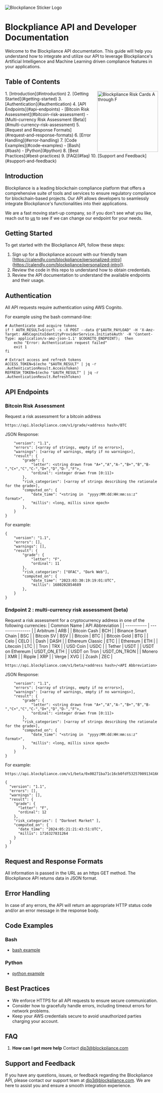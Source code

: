 ![Blockpliance Sticker Logo](https://assets-global.website-files.com/64fc9d87825785416c12539b/64fcb20e15ed201d5bac2906_blockpliance_stickers-2%225-p-500.png)
# Blockpliance API and Developer Documentation

Welcome to the Blockpliance API documentation. This guide will help you understand how to integrate and utilize our API to leverage Blockpliance's Artificial Intelligence and Machine Learning driven compliance features in your applications.

## Table of Contents

<div style="float: right; margin-left: 20px;">
  <img src="https://assets-global.website-files.com/64fc9d87825785416c12539b/65b97d05b11bebdb3cf6c7c5_Screenshot%202024-01-30%20at%2014.45.22-p-500.png" alt="Blockpliance Risk Cards A through F" width="200">
</div>
1. [Introduction](#introduction)
2. [Getting Started](#getting-started)
3. [Authentication](#authentication)
4. [API Endpoints](#api-endpoints)
   - [Bitcoin Risk Assessment](#bitcoin-risk-assessment)
   - [Multi-currency Risk Assessment (Beta)](#multi-currency-risk-assessment)
5. [Request and Response Formats](#request-and-response-formats)
6. [Error Handling](#error-handling)
7. [Code Examples](#code-examples)
   - [Bash](#bash)
   - [Python](#python)
8. [Best Practices](#best-practices)
9. [FAQ](#faq)
10. [Support and Feedback](#support-and-feedback)

## Introduction

Blockpliance is a leading blockchain compliance platform that offers a comprehensive suite of tools and services to ensure regulatory compliance for blockchain-based projects. Our API allows developers to seamlessly integrate Blockpliance's functionalities into their applications.  

We are a fast moving start-up company, so if you don't see what you like, reach
out to [us](mailto:djp3@blockpliance.com) to see if we can change our endpoint for your needs.

## Getting Started

To get started with the Blockpliance API, follow these steps:

1. Sign up for a Blockpliance account with our friendly team [https://calendly.com/blockpliance/personalized-intro] (https://calendly.com/blockpliance/personalized-intro]).
2. Review the code in this repo to understand how to obtain credentials.
3. Review the API documentation to understand the available endpoints and their usage.

## Authentication

All API requests require authentication using AWS Cognito. 

For example using the bash command-line:
```
# Authenticate and acquire tokens
if ! AUTH_RESULT=$(curl -s -X POST --data @"$AUTH_PAYLOAD" -H 'X-Amz-Target: AWSCognitoIdentityProviderService.InitiateAuth' -H 'Content-Type: application/x-amz-json-1.1' $COGNITO_ENDPOINT);  then
	echo "Error: Authentication request failed"
	exit 1
fi

# Extract access and refresh tokens
ACCESS_TOKEN=$(echo "$AUTH_RESULT" | jq -r .AuthenticationResult.AccessToken)
REFRESH_TOKEN=$(echo "$AUTH_RESULT" | jq -r .AuthenticationResult.RefreshToken)
```

## API Endpoints

### Bitcoin Risk Assessment

Request a risk assessment for a bitcoin address

```
https://api.blockpliance.com/v1/grade/<address hash>/BTC
```

JSON Response:
```{
	"version": "1.1",
	"errors": [<array of strings, empty if no errors>],
	"warnings": [<array of warnings, empty if no warnings>],
	"result": {
		"grade": {
			"letter": <string drawn from "A+","A","A-","B+","B","B-","C+","C","C-","D+","D","D-","F">,
			"ordinal": <integer drawn from [0:11]>
		},
		"risk_categories": [<array of strings describing the rationale for the grade>],
		"computed_on": {
			"date_time": "<string in  "yyyy:MM:dd:HH:mm:ss:z" format>",
			"millis": <long, millis since epoch>
		},
	}
}
```

For example:
```
{
	"version": "1.1",
	"errors": [],
	"warnings": [],
	"result": {
		"grade": {
			"letter": "F",
			"ordinal": 11
		},
		"risk_categories": ["OFAC", "Dark Web"],
		"computed_on": {
			"date_time": "2023:03:30:19:19:01:UTC",
			"millis": 1680202854689
		},
	}
}
```

### Endpoint 2 : multi-currency risk assessment (beta)

Request a risk assessment for a cryptocurrency address in one of the following
currencies:
| Common Name | API Abbreviation |
| ----------- | ---------------- |
| Arbitrum | ARB |
|     Bitcoin Cash | BCH |
|     Binance Smart Chain | BSC |
|     Bitcoin SV | BSV |
|     Bitcoin | BTC |
|     Bitcoin Gold | BTG |
|     Celo | CELO |
|     Dash | DASH |
|     Ethereum Classic | ETC |
|     Ethereum | ETH |
|     Litecoin | LTC |
|     Tron | TRX |
|     USD Coin | USDC |
|     Tether | USDT |
|     USDT on Ethereum | USDT_ON_ETH | 
| USDT on Tron | USDT_ON_TRON |
|     Monero | XMR |
|     Ripple | XRP |
|     Verge | XVG |
|     Zcash | ZEC |

```
https://api.blockpliance.com/v1/beta/<address hash>/<API Abbreviation>
```

JSON Response:
```{
	"version": "1.1",
	"errors": [<array of strings, empty if no errors>],
	"warnings": [<array of warnings, empty if no warnings>],
	"result": {
		"grade": {
			"letter": <string drawn from "A+","A","A-","B+","B","B-","C+","C","C-","D+","D","D-","F">,
			"ordinal": <integer drawn from [0:11]>
		},
		"risk_categories": [<array of strings describing the rationale for the grade>],
		"computed_on": {
			"date_time": "<string in  "yyyy:MM:dd:HH:mm:ss:z" format>",
			"millis": <long, millis since epoch>
		},
	}
}
```

For example:
```
https://api.blockpliance.com/v1/beta/0x00271ba71c16cb0fdf532570091341665d147350/ETH

{
  "version": "1.1",
  "errors": [],
  "warnings": [],
  "result": {
    "grade": {
      "letter": "F",
      "ordinal": 12
    },
    "risk_categories": [ "Darknet Market" ],
    "computed_on": {
      "date_time": "2024:05:21:21:43:51:UTC",
      "millis": 1716327831264
    }
  }
}

```

## Request and Response Formats

All information is passed in the URL as an https GET method.
The Blockpliance API returns data in JSON format.

## Error Handling

In case of any errors, the API will return an appropriate HTTP status code and/or an error message in the response body.

## Code Examples

### Bash
* [bash example](./bash)

### Python
* [python example](./python)

## Best Practices

- We enforce HTTPS for all API requests to ensure secure communication. 
- Consider how to gracefully handle errors, including timeout errors for network problems.
- Keep your AWS credentials secure to avoid unauthorized parties charging your account.

## FAQ

1. **How can I get more help** Contact djp3@blockpliance.com

## Support and Feedback

If you have any questions, issues, or feedback regarding the Blockpliance API, please contact our support team at [djp3@blockpliance.com](mailto:djp3@blockpliance.com). We are here to assist you and ensure a smooth integration experience.
